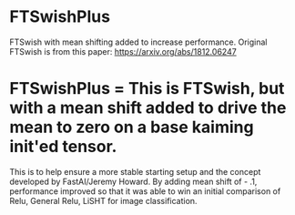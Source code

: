 # FTSwishPlus
FTSwish with mean shifting added to increase performance.  Original FTSwish is from this paper:
https://arxiv.org/abs/1812.06247

# FTSwishPlus = This is FTSwish, but with a mean shift added to drive the mean to zero on a base kaiming init'ed tensor.  

This is to help ensure a more stable starting setup and the concept developed by FastAI/Jeremy Howard.
By adding mean shift of - .1, performance improved so that it was able to win an initial comparison of Relu, General Relu, LiSHT for image classification.
